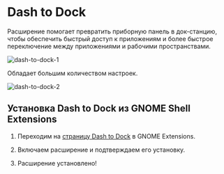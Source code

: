 # Dash to Dock

Расширение помогает превратить приборную панель в док-станцию, чтобы обеспечить быстрый доступ к приложениям и более быстрое переключение между приложениями и рабочими пространствами.

![dash-to-dock-1](/extensions/dash-to-dock/dash-to-dock-1.png)

Обладает большим количеством настроек.

![dash-to-dock-2](/extensions/dash-to-dock/dash-to-dock-2.png)

## Установка Dash to Dock из GNOME Shell Extensions

1. Переходим на [страницу Dash to Dock](https://extensions.gnome.org/extension/307/dash-to-dock/) в GNOME Extensions.

2. Включаем расширение и подтверждаем его установку.

3. Расширение установлено!
